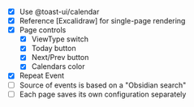 
- [x] Use @toast-ui/calendar
- [x] Reference [Excalidraw] for single-page rendering
- [x] Page controls
	- [x] ViewType switch
	- [x] Today button
	- [x] Next/Prev button
	- [x] Calendars color
- [x] Repeat Event
- [ ] Source of events is based on a "Obsidian search"
- [ ] Each page saves its own configuration separately
